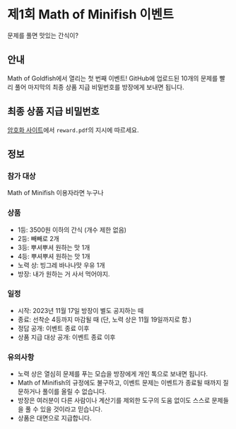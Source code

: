 # 제1회 Math of Minifish 이벤트
문제를 풀면 맛있는 간식이?

## 안내
Math of Goldfish에서 열리는 첫 번째 이벤트!
GitHub에 업로드된 10개의 문제를 빨리 풀어 마지막의 최종 상품 지급 비밀번호를 방장에게 보내면 됩니다.

## 최종 상품 지급 비밀번호
[암호화 사이트](https://emn178.github.io/online-tools/sha512.html)에서 `reward.pdf`의 지시에 따르세요.

## 정보
### 참가 대상
Math of Minifish 이용자라면 누구나

### 상품
 - 1등: 3500원 이하의 간식 (개수 제한 없음)
 - 2등: 빼빼로 2개
 - 3등: 뿌셔뿌셔 원하는 맛 1개
 - 4등: 뿌셔뿌셔 원하는 맛 1개
 - 노력 상: 빙그레 바나나맛 우유 1개
 - 방장: 내가 원하는 거 사서 먹어야지.

### 일정
 - 시작: 2023년 11월 17일 방장이 별도 공지하는 때
 - 종료: 선착순 4등까지 마감될 때 (단, 노력 상은 11월 19일까지로 함.)
 - 정답 공개: 이벤트 종료 이후
 - 상품 지급 대상 공개: 이벤트 종료 이후

### 유의사항
 - 노력 상은 열심히 문제를 푸는 모습을 방장에게 개인 톡으로 보내면 됩니다.
 - Math of Minifish의 규정에도 불구하고, 이벤트 문제는 이벤트가 종료될 때까지 질문하거나 풀이를 올릴 수 없습니다.
 - 방장은 여러분이 다른 사람이나 계산기를 제외한 도구의 도움 없이도 스스로 문제들을 풀 수 있을 것이라고 믿습니다.
 - 상품은 대면으로 지급합니다.